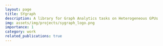 ```yaml
---
layout: page
title: SYgraph
description: A library for Graph Analytics tasks on Heterogeneous GPUs
img: assets/img/projects/sygraph_logo.png
importance: 1
category: work
related_publications: true
---
```

